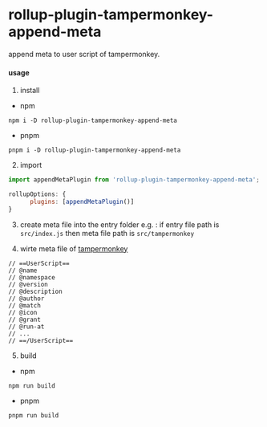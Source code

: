 # rollup-plugin-tampermonkey-append-meta

append meta to user script of tampermonkey.

#### usage

1. install

+ npm

```shell
npm i -D rollup-plugin-tampermonkey-append-meta
```

+ pnpm

```shell
pnpm i -D rollup-plugin-tampermonkey-append-meta
```
2. import

```js
import appendMetaPlugin from 'rollup-plugin-tampermonkey-append-meta';

rollupOptions: {
      plugins: [appendMetaPlugin()]
}
```

3. create meta file into the entry folder
e.g. :
if entry file path is `src/index.js`
then meta file path is `src/tampermonkey`

4. wirte meta file of [tampermonkey](https://www.tampermonkey.net/faq.php)

```text
// ==UserScript==
// @name         
// @namespace    
// @version      
// @description  
// @author       
// @match        
// @icon         
// @grant        
// @run-at       
// ...
// ==/UserScript==
```

5. build

+ npm

```
npm run build
```

+ pnpm

```
pnpm run build
```